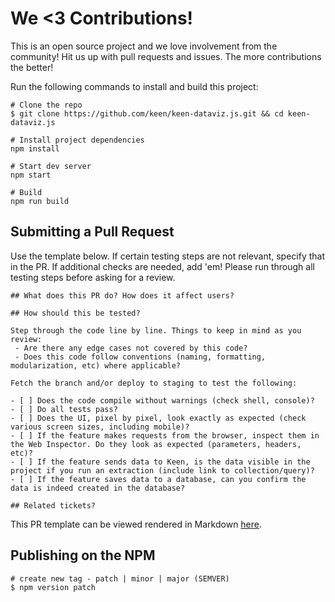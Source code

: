 # We <3 Contributions!

This is an open source project and we love involvement from the community! Hit us up with pull requests and issues. The more contributions the better!

Run the following commands to install and build this project:

```ssh
# Clone the repo
$ git clone https://github.com/keen/keen-dataviz.js.git && cd keen-dataviz.js

# Install project dependencies
npm install

# Start dev server
npm start

# Build
npm run build
```

## Submitting a Pull Request

Use the template below. If certain testing steps are not relevant, specify that in the PR. If additional checks are needed, add 'em! Please run through all testing steps before asking for a review.

```
## What does this PR do? How does it affect users?

## How should this be tested?

Step through the code line by line. Things to keep in mind as you review:
 - Are there any edge cases not covered by this code?
 - Does this code follow conventions (naming, formatting, modularization, etc) where applicable?

Fetch the branch and/or deploy to staging to test the following:

- [ ] Does the code compile without warnings (check shell, console)?
- [ ] Do all tests pass?
- [ ] Does the UI, pixel by pixel, look exactly as expected (check various screen sizes, including mobile)?
- [ ] If the feature makes requests from the browser, inspect them in the Web Inspector. Do they look as expected (parameters, headers, etc)?
- [ ] If the feature sends data to Keen, is the data visible in the project if you run an extraction (include link to collection/query)?
- [ ] If the feature saves data to a database, can you confirm the data is indeed created in the database?

## Related tickets?
```

This PR template can be viewed rendered in Markdown [here](./.github/PULL_REQUEST_TEMPLATE.md).


## Publishing on the NPM

```ssh
# create new tag - patch | minor | major (SEMVER)
$ npm version patch
```
